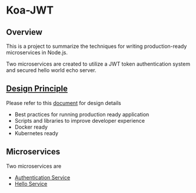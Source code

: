 # Koa-JWT

## Overview

This is a project to summarize the techniques for writing production-ready microservices in Node.js.

Two microservices are created to utilize a JWT token authentication system and secured hello world echo server.

## [Design Principle](./DESIGN.md)

Please refer to this [document](./DESIGN.md) for design details

- Best practices for running production ready application
- Scripts and libraries to improve developer experience
- Docker ready
- Kubernetes ready

## Microservices

Two microservices are

- [Authentication Service](./auth-service)
- [Hello Service](./hello-service)
